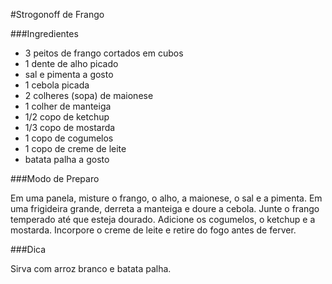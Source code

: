#Strogonoff de Frango

###Ingredientes

 - 3 peitos de frango cortados em cubos
 - 1 dente de alho picado
 - sal e pimenta a gosto
 - 1 cebola picada
 - 2 colheres (sopa) de maionese
 - 1 colher de manteiga
 - 1/2 copo de ketchup
 - 1/3 copo de mostarda
 - 1 copo de cogumelos
 - 1 copo de creme de leite
 - batata palha a gosto

###Modo de Preparo

Em uma panela, misture o frango, o alho, a maionese, o sal e a pimenta.
Em uma frigideira grande, derreta a manteiga e doure a cebola.
Junte o frango temperado até que esteja dourado.
Adicione os cogumelos, o ketchup e a mostarda.
Incorpore o creme de leite e retire do fogo antes de ferver.

###Dica

Sirva com arroz branco e batata palha.